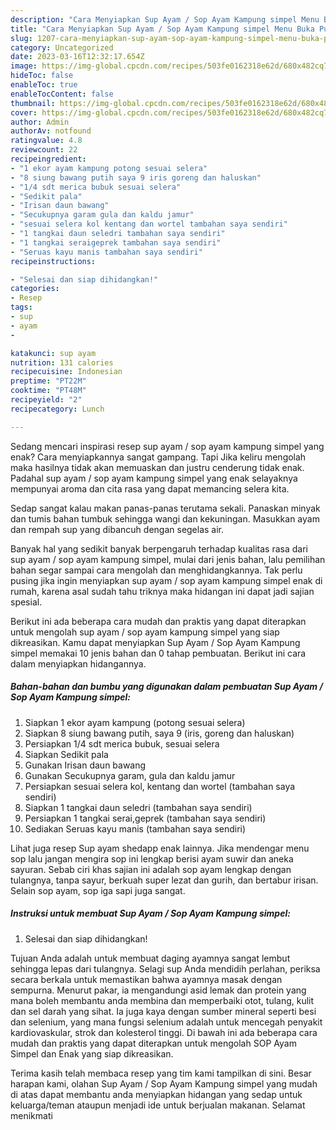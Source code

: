 ```yaml
---
description: "Cara Menyiapkan Sup Ayam / Sop Ayam Kampung simpel Menu Buka Puas"
title: "Cara Menyiapkan Sup Ayam / Sop Ayam Kampung simpel Menu Buka Puas"
slug: 1207-cara-menyiapkan-sup-ayam-sop-ayam-kampung-simpel-menu-buka-puas
category: Uncategorized
date: 2023-03-16T12:32:17.654Z
image: https://img-global.cpcdn.com/recipes/503fe0162318e62d/680x482cq70/sup-ayam-sop-ayam-kampung-simpel-foto-resep-utama.jpg
hideToc: false
enableToc: true
enableTocContent: false
thumbnail: https://img-global.cpcdn.com/recipes/503fe0162318e62d/680x482cq70/sup-ayam-sop-ayam-kampung-simpel-foto-resep-utama.jpg
cover: https://img-global.cpcdn.com/recipes/503fe0162318e62d/680x482cq70/sup-ayam-sop-ayam-kampung-simpel-foto-resep-utama.jpg
author: Admin
authorAv: notfound
ratingvalue: 4.8
reviewcount: 22
recipeingredient:
- "1 ekor ayam kampung potong sesuai selera"
- "8 siung bawang putih saya 9 iris goreng dan haluskan"
- "1/4 sdt merica bubuk sesuai selera"
- "Sedikit pala"
- "Irisan daun bawang"
- "Secukupnya garam gula dan kaldu jamur"
- "sesuai selera kol kentang dan wortel tambahan saya sendiri"
- "1 tangkai daun seledri tambahan saya sendiri"
- "1 tangkai seraigeprek tambahan saya sendiri"
- "Seruas kayu manis tambahan saya sendiri"
recipeinstructions:

- "Selesai dan siap dihidangkan!"
categories:
- Resep
tags:
- sup
- ayam
- 

katakunci: sup ayam  
nutrition: 131 calories
recipecuisine: Indonesian
preptime: "PT22M"
cooktime: "PT48M"
recipeyield: "2"
recipecategory: Lunch

---
```



Sedang mencari inspirasi resep sup ayam / sop ayam kampung simpel yang enak? Cara menyiapkannya sangat gampang. Tapi Jika keliru mengolah maka hasilnya tidak akan memuaskan dan justru cenderung tidak enak. Padahal sup ayam / sop ayam kampung simpel yang enak selayaknya mempunyai aroma dan cita rasa yang dapat memancing selera kita.


Sedap sangat kalau makan panas-panas terutama sekali. Panaskan minyak dan tumis bahan tumbuk sehingga wangi dan kekuningan. Masukkan ayam dan rempah sup yang dibancuh dengan segelas air.

Banyak hal yang sedikit banyak berpengaruh terhadap kualitas rasa dari sup ayam / sop ayam kampung simpel, mulai dari jenis bahan, lalu pemilihan bahan segar sampai cara mengolah dan menghidangkannya. Tak perlu pusing jika ingin menyiapkan sup ayam / sop ayam kampung simpel enak di rumah, karena asal sudah tahu triknya maka hidangan ini dapat jadi sajian spesial.


Berikut ini ada beberapa cara mudah dan praktis yang dapat diterapkan untuk mengolah sup ayam / sop ayam kampung simpel yang siap dikreasikan. Kamu dapat menyiapkan Sup Ayam / Sop Ayam Kampung simpel memakai 10 jenis bahan dan 0 tahap pembuatan. Berikut ini cara dalam menyiapkan hidangannya.

<!--inarticleads1-->

##### Bahan-bahan dan bumbu yang digunakan dalam pembuatan Sup Ayam / Sop Ayam Kampung simpel:

1. Siapkan 1 ekor ayam kampung (potong sesuai selera)
1. Siapkan 8 siung bawang putih, saya 9 (iris, goreng dan haluskan)
1. Persiapkan 1/4 sdt merica bubuk, sesuai selera
1. Siapkan Sedikit pala
1. Gunakan Irisan daun bawang
1. Gunakan Secukupnya garam, gula dan kaldu jamur
1. Persiapkan sesuai selera kol, kentang dan wortel (tambahan saya sendiri)
1. Siapkan 1 tangkai daun seledri (tambahan saya sendiri)
1. Persiapkan 1 tangkai serai,geprek (tambahan saya sendiri)
1. Sediakan Seruas kayu manis (tambahan saya sendiri)


Lihat juga resep Sup ayam shedapp enak lainnya. Jika mendengar menu sop lalu jangan mengira sop ini lengkap berisi ayam suwir dan aneka sayuran. Sebab ciri khas sajian ini adalah sop ayam lengkap dengan tulangnya, tanpa sayur, berkuah super lezat dan gurih, dan bertabur irisan. Selain sop ayam, sop iga sapi juga sangat. 

<!--inarticleads2-->

##### Instruksi untuk membuat Sup Ayam / Sop Ayam Kampung simpel:


1. Selesai dan siap dihidangkan!

Tujuan Anda adalah untuk membuat daging ayamnya sangat lembut sehingga lepas dari tulangnya. Selagi sup Anda mendidih perlahan, periksa secara berkala untuk memastikan bahwa ayamnya masak dengan sempurna. Menurut pakar, ia mengandungi asid lemak dan protein yang mana boleh membantu anda membina dan memperbaiki otot, tulang, kulit dan sel darah yang sihat. Ia juga kaya dengan sumber mineral seperti besi dan selenium, yang mana fungsi selenium adalah untuk mencegah penyakit kardiovaskular, strok dan kolesterol tinggi. Di bawah ini ada beberapa cara mudah dan praktis yang dapat diterapkan untuk mengolah SOP Ayam Simpel dan Enak yang siap dikreasikan. 

Terima kasih telah membaca resep yang tim kami tampilkan di sini. Besar harapan kami, olahan Sup Ayam / Sop Ayam Kampung simpel yang mudah di atas dapat membantu anda menyiapkan hidangan yang sedap untuk keluarga/teman ataupun menjadi ide untuk berjualan makanan. Selamat menikmati
